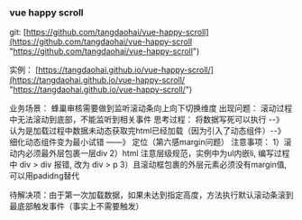 ### vue happy scroll 
 git: [https://github.com/tangdaohai/vue-happy-scroll](https://github.com/tangdaohai/vue-happy-scroll "https://github.com/tangdaohai/vue-happy-scroll")

 实例： [https://tangdaohai.github.io/vue-happy-scroll/](https://tangdaohai.github.io/vue-happy-scroll/ "https://tangdaohai.github.io/vue-happy-scroll/")

 业务场景： 蜂巢审核需要做到监听滚动条向上向下切换维度
 出现问题： 滚动过程中无法滚动到底部，不能监听到相关事件
 思考过程： 将数据写死可以执行 --》 认为是加载过程中数据未动态获取完html已经加载（因为引入了动态组件）--》 细化动态组件变为最小试错 ——》 定位（第六感margin问题）
 注意事项： 
  1）滚动内必须最外层包裹一层div
  2）html 注意层级规范，实例中为ul内嵌li, 编写过程中 div > div 报错, 改为 div > p
  3）且滚动框包裹的外层元素必须没有margin值, 可以用padidng替代

 待解决项：由于第一次加载数据，如果未达到指定高度，方法执行默认滚动条滚到最底部触发事件（事实上不需要触发）